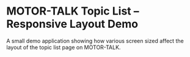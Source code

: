 # MOTOR-TALK Topic List – Responsive Layout Demo

A small demo application showing how various screen sized affect the layout of the topic list page on MOTOR-TALK.
